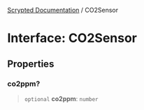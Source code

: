 [Scrypted Documentation](../globals.md) / CO2Sensor

# Interface: CO2Sensor

## Properties

### co2ppm?

> `optional` **co2ppm**: `number`
